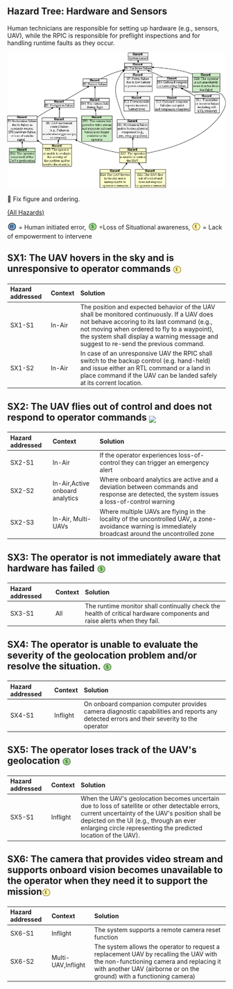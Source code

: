 ## Hazard Tree: Hardware and Sensors

Human technicians are responsible for setting up hardware (e.g., sensors, UAV), while the RPIC is responsible 
for preflight inspections and for handling runtime faults as they occur. 

[![](figures/sensors.png)](#)

:construction: Fix figure and ordering.

[(All Hazards)](../README.md)<br>

<sub>![](icons/h-icon.PNG)</sub> = Human initiated error, <sub>![](icons/s-icon.PNG)</sub> =Loss of Situational awareness, <sub>![](icons/e-icon.PNG)</sub> = Lack of empowerment to intervene

## SX1: The UAV hovers in the sky and is unresponsive to operator commands <sub>![](icons/e-icon.PNG)</sub>
| Hazard addressed | Context | Solution |
|:--|:--|:--|
|SX1-S1|In-Air|The position and expected behavior of the UAV shall be monitored continuously. If a UAV does not behave accoring to its last command (e.g., not moving when ordered to fly to a waypoint), the system shall display a warning message and suggest to re-send the previous command.|
|SX1-S2|In-Air|In case of an unresponsive UAV the RPIC shall switch to the backup control (e.g. hand-held) and issue either an RTL command or a land in place command if the UAV can be landed safely at its corrent location. |

## SX2: The UAV flies out of control and does not respond to operator commands <sub>![](icons/es-icon.PNG)</sub>
| Hazard addressed | Context | Solution |
|:--|:--|:--|
|SX2-S1|In-Air|If the operator experiences loss-of-control they can trigger an emergency alert|
|SX2-S2|In-Air,Active onboard analytics|Where onboard analytics are active and a deviation between commands and response are detected, the system issues a loss-of-control warning|
|SX2-S3|In-Air, Multi-UAVs|Where multiple UAVs are flying in the locality of the uncontrolled UAV, a zone-avoidance warning is immediately broadcast around the uncontrolled zone|

## SX3: The operator is not immediately aware that hardware has failed <sub>![](icons/s-icon.PNG)</sub>
| Hazard addressed | Context | Solution |
|:--|:--|:--|
|SX3-S1|All|The runtime monitor shall continually check the health of critical hardware components and raise alerts when they fail.|

## SX4: The operator is unable to evaluate the severity of the geolocation problem and/or resolve the situation. <sub>![](icons/s-icon.PNG)</sub>
| Hazard addressed | Context | Solution |
|:--|:--|:--|
|SX4-S1|Inflight|On onboard companion computer provides camera diagnostic capabilities and reports any detected errors and their severity to the operator|

## SX5: The operator loses track of the UAV's geolocation <sub>![](icons/s-icon.PNG)</sub>
| Hazard addressed | Context | Solution |
|:--|:--|:--|
|SX5-S1|Inflight|When the UAV's geolocation becomes uncertain due to loss of satellite or other detectable errors, current uncertainty of the UAV's position shall be depicted on the UI (e.g., through an ever enlarging circle representing the predicted location of the UAV).|

## SX6: The camera that provides video stream and supports onboard vision becomes unavailable to the operator when they need it to support the mission<sub>![](icons/e-icon.PNG)</sub>
| Hazard addressed | Context | Solution |
|:--|:--|:--|
|SX6-S1|Inflight|The system supports a remote camera reset function|
|SX6-S2|Multi-UAV,Inflight|The system allows the operator to request a replacement UAV by recalling the UAV with the non-functioning camera and replacing it with another UAV (airborne or on the ground) with a functioning camera)|


